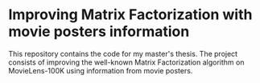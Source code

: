 # Improving Matrix Factorization with movie posters information

This repository contains the code for my master's thesis. The project consists of improving the well-known 
Matrix Factorization algorithm on MovieLens-100K using information from movie posters.